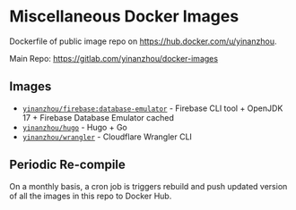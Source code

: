 # Miscellaneous Docker Images

Dockerfile of public image repo on https://hub.docker.com/u/yinanzhou.

Main Repo: https://gitlab.com/yinanzhou/docker-images

## Images

* [`yinanzhou/firebase:database-emulator`](https://hub.docker.com/r/yinanzhou/firebase) - Firebase CLI tool + OpenJDK 17 + Firebase Database Emulator cached
* [`yinanzhou/hugo`](https://hub.docker.com/r/yinanzhou/hugo) - Hugo + Go
* [`yinanzhou/wrangler`](https://hub.docker.com/r/yinanzhou/wrangler) - Cloudflare Wrangler CLI

## Periodic Re-compile

On a monthly basis, a cron job is triggers rebuild and push updated version of all the images in this repo to Docker Hub.